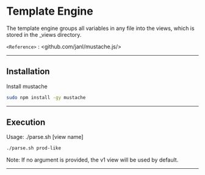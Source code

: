 
# Template Engine

The template engine groups all variables in any file into the views, which is stored in the _views directory.

`<Reference>` : <github.com/janl/mustache.js/>

***

## Installation

Install mustache

```bash
sudo npm install -gy mustache
```

***

## Execution

Usage: ./parse.sh [view name]

```bash
./parse.sh prod-like
```

Note: If no argument is provided, the v1 view will be used by default.

***
